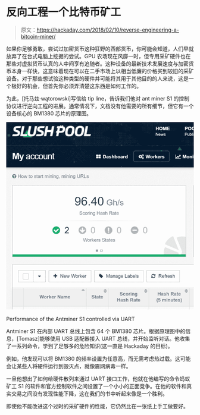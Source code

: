 # 反向工程一个比特币矿工

> 原文：<https://hackaday.com/2018/02/10/reverse-engineering-a-bitcoin-miner/>

如果你足够勇敢，尝试过加密货币这种狂野的西部货币，你可能会知道，人们早就放弃了在台式电脑上挖掘的尝试。GPU 农场现在风靡一时，但专用采矿硬件也在那些对虚拟货币认真的人中间享有追随者。这种设备的最新技术发展速度与加密货币本身一样快，这意味着现在可以在二手市场上以相当低廉的价格买到较旧的采矿设备。对于那些想试验这种类型的硬件并可能将其用于其他目的的人来说，这是一个极好的机会，但首先你必须弄清楚这东西是如何工作的。

为此，[托马兹·wątorowski]写信给 tip line，告诉我们他对 ant miner S1 的控制协议进行逆向工程的进展。通常情况下，文档没有他需要的所有细节，但它有一个设备核心的 BM1380 芯片的原理图。

[![](img/d0d3aa29a9de071c7c4ae0fa2088497c.png)](https://hackaday.com/wp-content/uploads/2018/02/antminer_detail1.png)

Performance of the Antminer S1 controlled via UART

Antminer S1 在内部 UART 总线上包含 64 个 BM1380 芯片。根据原理图中的信息，[Tomasz]能够使用 USB 适配器接入 UART 总线，并开始监听对话。他收集了一系列命令，学到了足够多的危险知识(这一直是 Hackaday 的目标)。

例如，他发现可以将 BM1380 的频率设置为任意高，而无需考虑热过载。这可能会让某些人将硬件运行到毁灭点，就像震网病毒一样。

一旦他想出了如何给硬件散列来通过 UART 接口工作，他就在他编写的命令蚂蚁矿工 S1 的软件和官方控制软件之间设置了一个小小的正面竞争。在他的软件和真实交易之间没有发现性能下降，这在我们的书中听起来像是一个胜利。

即使他不能改进这个过时的采矿硬件的性能，它仍然比在一张纸上手工做要好。